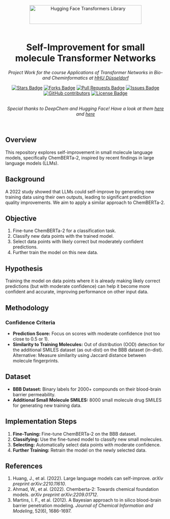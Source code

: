 <p align="center">
  <picture>
    <source media="(prefers-color-scheme: light)" srcset="https://github.com/floriankark/DL4MoleculesProject/HuggingFaceDoingChemistry.png">
    <img alt="Hugging Face Transformers Library" src="https://github.com/floriankark/DL4MoleculesProject/HuggingFaceDoingChemistry.png" width="352" height="59" style="max-width: 100%;">
  </picture>
  <br/>
  <br/>
</p>

<h1 align="center">Self-Improvement for small molecule Transformer Networks</h1>
<p align="center"><i>Project Work for the course Applications of Transformer Networks in Bio- and Cheminformatics at <a href="https://www.hhu.de/">HHU Düsseldorf</a></i></p>
<div align="center">
<a href="https://github.com/floriankark/DL4MoleculesProject/stargazers"><img src="https://img.shields.io/github/stars/floriankark/DL4MoleculesProject" alt="Stars Badge"/></a>
<a href="https://github.com/floriankark/DL4MoleculesProject/network/members"><img src="https://img.shields.io/github/forks/floriankark/DL4MoleculesProject" alt="Forks Badge"/></a>
<a href="https://github.com/floriankark/DL4MoleculesProject/pulls"><img src="https://img.shields.io/github/issues-pr/floriankark/DL4MoleculesProject" alt="Pull Requests Badge"/></a>
<a href="https://github.com/floriankark/DL4MoleculesProject/issues"><img src="https://img.shields.io/github/issues/floriankark/DL4MoleculesProject" alt="Issues Badge"/></a>
<a href="https://github.com/floriankark/DL4MoleculesProject/graphs/contributors"><img alt="GitHub contributors" src="https://img.shields.io/github/contributors/floriankark/DL4MoleculesProject?color=2b9348"></a>
<a href="https://github.com/floriankark/DL4MoleculesProject/blob/master/LICENSE"><img src="https://img.shields.io/github/license/floriankark/DL4MoleculesProject?color=2b9348" alt="License Badge"/></a>
</div>
<br>
<p align="center"><i>Special thanks to DeepChem and Hugging Face! Have a look at them <a href="https://huggingface.co/docs/transformers/tasks/sequence_classification">here</a> and <a href="https://deepchem.io/">here</a></i></p>
<br>

## Overview
This repository explores self-improvement in small molecule language models, specifically ChemBERTa-2, inspired by recent findings in large language models (LLMs).

## Background
A 2022 study showed that LLMs could self-improve by generating new training data using their own outputs, leading to significant prediction quality improvements. We aim to apply a similar approach to ChemBERTa-2.

## Objective
1. Fine-tune ChemBERTa-2 for a classification task.
2. Classify new data points with the trained model.
3. Select data points with likely correct but moderately confident predictions.
4. Further train the model on this new data.

## Hypothesis
Training the model on data points where it is already making likely correct predictions (but with moderate confidence) can help it become more confident and accurate, improving performance on other input data.

## Methodology
### Confidence Criteria
- **Prediction Score:** Focus on scores with moderate confidence (not too close to 0.5 or 1).
- **Similarity to Training Molecules:** Out of distribution (OOD) detection for the additional SMILES dataset (as out-dist) on the BBB dataset (in-dist). Alternative: Measure similarity using Jaccard distance between molecule fingerprints.

## Dataset
- **BBB Dataset:** Binary labels for 2000+ compounds on their blood-brain barrier permeability.
- **Additional Small Molecule SMILES:** 8000 small molecule drug SMILES for generating new training data.

## Implementation Steps
1. **Fine-Tuning:** Fine-tune ChemBERTa-2 on the BBB dataset.
2. **Classifying:** Use the fine-tuned model to classify new small molecules.
3. **Selecting:** Automatically select data points with moderate confidence.
4. **Further Training:** Retrain the model on the newly selected data.

## References
1. Huang, J., et al. (2022). Large language models can self-improve. *arXiv preprint arXiv:2210.11610*.
2. Ahmad, W., et al. (2022). Chemberta-2: Towards chemical foundation models. *arXiv preprint arXiv:2209.01712*.
3. Martins, I. F., et al. (2012). A Bayesian approach to in silico blood-brain barrier penetration modeling. *Journal of Chemical Information and Modeling*, 52(6), 1686-1697.

